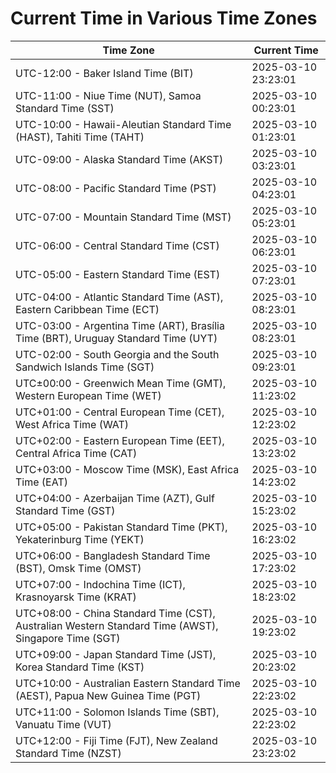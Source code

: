 # Current Time in Various Time Zones

| Time Zone | Current Time |
|-----------|--------------|
| UTC-12:00 - Baker Island Time (BIT) | 2025-03-10 23:23:01 |
| UTC-11:00 - Niue Time (NUT), Samoa Standard Time (SST) | 2025-03-10 00:23:01 |
| UTC-10:00 - Hawaii-Aleutian Standard Time (HAST), Tahiti Time (TAHT) | 2025-03-10 01:23:01 |
| UTC-09:00 - Alaska Standard Time (AKST) | 2025-03-10 03:23:01 |
| UTC-08:00 - Pacific Standard Time (PST) | 2025-03-10 04:23:01 |
| UTC-07:00 - Mountain Standard Time (MST) | 2025-03-10 05:23:01 |
| UTC-06:00 - Central Standard Time (CST) | 2025-03-10 06:23:01 |
| UTC-05:00 - Eastern Standard Time (EST) | 2025-03-10 07:23:01 |
| UTC-04:00 - Atlantic Standard Time (AST), Eastern Caribbean Time (ECT) | 2025-03-10 08:23:01 |
| UTC-03:00 - Argentina Time (ART), Brasília Time (BRT), Uruguay Standard Time (UYT) | 2025-03-10 08:23:01 |
| UTC-02:00 - South Georgia and the South Sandwich Islands Time (SGT) | 2025-03-10 09:23:01 |
| UTC±00:00 - Greenwich Mean Time (GMT), Western European Time (WET) | 2025-03-10 11:23:02 |
| UTC+01:00 - Central European Time (CET), West Africa Time (WAT) | 2025-03-10 12:23:02 |
| UTC+02:00 - Eastern European Time (EET), Central Africa Time (CAT) | 2025-03-10 13:23:02 |
| UTC+03:00 - Moscow Time (MSK), East Africa Time (EAT) | 2025-03-10 14:23:02 |
| UTC+04:00 - Azerbaijan Time (AZT), Gulf Standard Time (GST) | 2025-03-10 15:23:02 |
| UTC+05:00 - Pakistan Standard Time (PKT), Yekaterinburg Time (YEKT) | 2025-03-10 16:23:02 |
| UTC+06:00 - Bangladesh Standard Time (BST), Omsk Time (OMST) | 2025-03-10 17:23:02 |
| UTC+07:00 - Indochina Time (ICT), Krasnoyarsk Time (KRAT) | 2025-03-10 18:23:02 |
| UTC+08:00 - China Standard Time (CST), Australian Western Standard Time (AWST), Singapore Time (SGT) | 2025-03-10 19:23:02 |
| UTC+09:00 - Japan Standard Time (JST), Korea Standard Time (KST) | 2025-03-10 20:23:02 |
| UTC+10:00 - Australian Eastern Standard Time (AEST), Papua New Guinea Time (PGT) | 2025-03-10 22:23:02 |
| UTC+11:00 - Solomon Islands Time (SBT), Vanuatu Time (VUT) | 2025-03-10 22:23:02 |
| UTC+12:00 - Fiji Time (FJT), New Zealand Standard Time (NZST) | 2025-03-10 23:23:02 |
